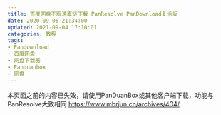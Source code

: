 ```yaml
---
title: 百度网盘不限速直链下载 PanResolve PanDownload复活版
date: 2020-09-06 21:34:00
updated: 2021-09-04 17:10:01
categories: 教程
tags:
- Pandownload
- 百度网盘
- 网盘下载器
- Panduanbox
- 网盘
---
```

本页面之前的内容已失效，请使用PanDuanBox或其他客户端下载，功能与PanResolve大致相同
https://www.mbrjun.cn/archives/404/
<!-- more -->